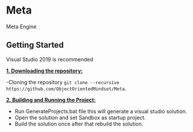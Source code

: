 # Meta
Meta Engine


## Getting Started

Visual Studio 2019 is recommended

<ins>**1. Downloading the repository:**</ins>

-Cloning the repository    `git clone --recursive https://github.com/ObjectOrientedMindset/Meta`.

<ins>**2. Building and Running the Project:**</ins>

- Run GenerateProjects.bat file this will generate a visual studio solution.
- Open the solution and set Sandbox as startup project.
- Build the solution once after that rebuild the solution.
